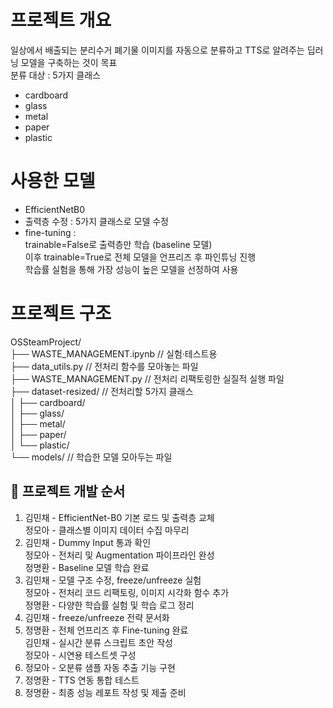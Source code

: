 # 프로젝트 개요

일상에서 배출되는 분리수거 폐기물 이미지를 자동으로 분류하고 TTS로 알려주는 딥러닝 모델을 구축하는 것이 목표  
분류 대상 : 5가지 클래스  
- cardboard  
- glass  
- metal  
- paper  
- plastic

# 사용한 모델

- EfficientNetB0  
- 출력층 수정 : 5가지 클래스로 모델 수정  
- fine-tuning :  
  trainable=False로 출력층만 학습 (baseline 모델)  
  이후 trainable=True로 전체 모델을 언프리즈 후 파인튜닝 진행  
  학습률 실험을 통해 가장 성능이 높은 모델을 선정하여 사용

# 프로젝트 구조

OSSteamProject/  
├── WASTE_MANAGEMENT.ipynb       // 실험·테스트용  
├── data_utils.py                // 전처리 함수를 모아놓는 파일  
├── WASTE_MANAGEMENT.py          // 전처리 리팩토링한 실질적 실행 파일  
├── dataset-resized/             // 전처리할 5가지 클래스  
│   ├── cardboard/  
│   ├── glass/  
│   ├── metal/  
│   ├── paper/  
│   └── plastic/  
└── models/                      // 학습한 모델 모아두는 파일

## 📌 프로젝트 개발 순서

1. 김민채 - EfficientNet-B0 기본 로드 및 출력층 교체  
   정모아 - 클래스별 이미지 데이터 수집 마무리  
2. 김민채 - Dummy Input 통과 확인  
   정모아 - 전처리 및 Augmentation 파이프라인 완성  
   정명환 - Baseline 모델 학습 완료  
3. 김민채 - 모델 구조 수정, freeze/unfreeze 실험  
   정모아 - 전처리 코드 리팩토링, 이미지 시각화 함수 추가  
   정명환 - 다양한 학습률 실험 및 학습 로그 정리  
4. 김민채 - freeze/unfreeze 전략 문서화  
5. 정명환 - 전체 언프리즈 후 Fine-tuning 완료  
   김민채 - 실시간 분류 스크립트 초안 작성  
   정모아 - 시연용 테스트셋 구성  
6. 정모아 - 오분류 샘플 자동 추출 기능 구현  
7. 정명환 - TTS 연동 통합 테스트  
8. 정명환 - 최종 성능 레포트 작성 및 제출 준비
